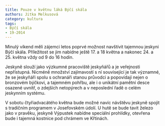```yaml
---
title: Pouze v květnu láká Býčí skála
authors: Jitka Melkusová
category: kultura
tags:
- Býčí skála
- 19-2014
---
```


Minulý víkend měli zájemci letos poprvé možnost navštívit tajemnou jeskyni Býčí skála. Příležitost se jim nabídne ještě 17. a 18 května a nakonec 24. a 25. května vždy od 9 do 16 hodin.

Jeskyně slouží jako výzkumné pracoviště jeskyňářů a je veřejnosti nepřístupná. Nicméně množství zajímavostí s ní související je tak významné, že se jeskyňáři spolu s ochranáři stanou průvodci a popovídají nejen o bronzovém býčkovi, a tajemném pohřbu, ale i o unikátní pamětní desce osazené uvnitř, o zdejších netopýrech a v neposlední řadě o celém jeskynním systému.

V sobotu čtyřiadvacátého května bude možné navíc návštěvu jeskyně spojit s tradičním programem v Josefovském údolí. U hutě se bude tavit železo jako v pravěku, jeskyně Výpustek nabídne speciální prohlídky, otevřena bude i tajemná kostnice pod chrámem ve Křtinách.